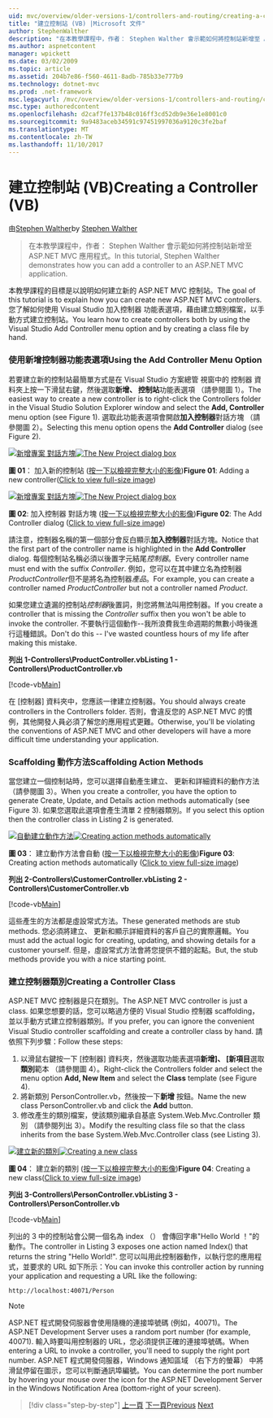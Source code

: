 ```yaml
---
uid: mvc/overview/older-versions-1/controllers-and-routing/creating-a-controller-vb
title: "建立控制站 (VB) |Microsoft 文件"
author: StephenWalther
description: "在本教學課程中，作者： Stephen Walther 會示範如何將控制站新增至 ASP.NET MVC 應用程式。"
ms.author: aspnetcontent
manager: wpickett
ms.date: 03/02/2009
ms.topic: article
ms.assetid: 204b7e86-f560-4611-8adb-785b33e777b9
ms.technology: dotnet-mvc
ms.prod: .net-framework
msc.legacyurl: /mvc/overview/older-versions-1/controllers-and-routing/creating-a-controller-vb
msc.type: authoredcontent
ms.openlocfilehash: d2caf7fe137b48c016ff3cd52db9e36e1e8001c0
ms.sourcegitcommit: 9a9483aceb34591c97451997036a9120c3fe2baf
ms.translationtype: MT
ms.contentlocale: zh-TW
ms.lasthandoff: 11/10/2017
---
```

<a name="creating-a-controller-vb"></a><span data-ttu-id="7de94-103">建立控制站 (VB)</span><span class="sxs-lookup"><span data-stu-id="7de94-103">Creating a Controller (VB)</span></span>
====================
<span data-ttu-id="7de94-104">由[Stephen Walther](https://github.com/StephenWalther)</span><span class="sxs-lookup"><span data-stu-id="7de94-104">by [Stephen Walther](https://github.com/StephenWalther)</span></span>

> <span data-ttu-id="7de94-105">在本教學課程中，作者： Stephen Walther 會示範如何將控制站新增至 ASP.NET MVC 應用程式。</span><span class="sxs-lookup"><span data-stu-id="7de94-105">In this tutorial, Stephen Walther demonstrates how you can add a controller to an ASP.NET MVC application.</span></span>


<span data-ttu-id="7de94-106">本教學課程的目標是以說明如何建立新的 ASP.NET MVC 控制站。</span><span class="sxs-lookup"><span data-stu-id="7de94-106">The goal of this tutorial is to explain how you can create new ASP.NET MVC controllers.</span></span> <span data-ttu-id="7de94-107">您了解如何使用 Visual Studio 加入控制器 功能表選項，藉由建立類別檔案，以手動方式建立控制站。</span><span class="sxs-lookup"><span data-stu-id="7de94-107">You learn how to create controllers both by using the Visual Studio Add Controller menu option and by creating a class file by hand.</span></span>

### <a name="using-the-add-controller-menu-option"></a><span data-ttu-id="7de94-108">使用新增控制器功能表選項</span><span class="sxs-lookup"><span data-stu-id="7de94-108">Using the Add Controller Menu Option</span></span>

<span data-ttu-id="7de94-109">若要建立新的控制站最簡單方式是在 Visual Studio 方案總管 視窗中的 控制器 資料夾上按一下滑鼠右鍵，然後選取**新增、 控制站**功能表選項 （請參閱圖 1）。</span><span class="sxs-lookup"><span data-stu-id="7de94-109">The easiest way to create a new controller is to right-click the Controllers folder in the Visual Studio Solution Explorer window and select the **Add, Controller** menu option (see Figure 1).</span></span> <span data-ttu-id="7de94-110">選取此功能表選項會開啟**加入控制器**對話方塊 （請參閱圖 2）。</span><span class="sxs-lookup"><span data-stu-id="7de94-110">Selecting this menu option opens the **Add Controller** dialog (see Figure 2).</span></span>


<span data-ttu-id="7de94-111">[![新增專案 對話方塊](creating-a-controller-vb/_static/image1.jpg)](creating-a-controller-vb/_static/image1.png)</span><span class="sxs-lookup"><span data-stu-id="7de94-111">[![The New Project dialog box](creating-a-controller-vb/_static/image1.jpg)](creating-a-controller-vb/_static/image1.png)</span></span>

<span data-ttu-id="7de94-112">**圖 01**： 加入新的控制站 ([按一下以檢視完整大小的影像](creating-a-controller-vb/_static/image2.png))</span><span class="sxs-lookup"><span data-stu-id="7de94-112">**Figure 01**: Adding a new controller([Click to view full-size image](creating-a-controller-vb/_static/image2.png))</span></span>


<span data-ttu-id="7de94-113">[![新增專案 對話方塊](creating-a-controller-vb/_static/image2.jpg)](creating-a-controller-vb/_static/image3.png)</span><span class="sxs-lookup"><span data-stu-id="7de94-113">[![The New Project dialog box](creating-a-controller-vb/_static/image2.jpg)](creating-a-controller-vb/_static/image3.png)</span></span>

<span data-ttu-id="7de94-114">**圖 02**: 加入控制器 對話方塊 ([按一下以檢視完整大小的影像](creating-a-controller-vb/_static/image4.png))</span><span class="sxs-lookup"><span data-stu-id="7de94-114">**Figure 02**: The Add Controller dialog ([Click to view full-size image](creating-a-controller-vb/_static/image4.png))</span></span>


<span data-ttu-id="7de94-115">請注意，控制器名稱的第一個部分會反白顯示**加入控制器**對話方塊。</span><span class="sxs-lookup"><span data-stu-id="7de94-115">Notice that the first part of the controller name is highlighted in the **Add Controller** dialog.</span></span> <span data-ttu-id="7de94-116">每個控制站名稱必須以後置字元結尾*控制器*。</span><span class="sxs-lookup"><span data-stu-id="7de94-116">Every controller name must end with the suffix *Controller*.</span></span> <span data-ttu-id="7de94-117">例如，您可以在其中建立名為控制器*ProductController*但不是將名為控制器*產品*。</span><span class="sxs-lookup"><span data-stu-id="7de94-117">For example, you can create a controller named *ProductController* but not a controller named *Product*.</span></span>


<span data-ttu-id="7de94-118">如果您建立遺漏的控制站*控制器*後置詞，則您將無法叫用控制器。</span><span class="sxs-lookup"><span data-stu-id="7de94-118">If you create a controller that is missing the *Controller* suffix then you won't be able to invoke the controller.</span></span> <span data-ttu-id="7de94-119">不要執行這個動作--我所浪費我生命週期的無數小時後進行這種錯誤。</span><span class="sxs-lookup"><span data-stu-id="7de94-119">Don't do this -- I've wasted countless hours of my life after making this mistake.</span></span>


<span data-ttu-id="7de94-120">**列出 1-Controllers\ProductController.vb**</span><span class="sxs-lookup"><span data-stu-id="7de94-120">**Listing 1 - Controllers\ProductController.vb**</span></span>

[!code-vb[Main](creating-a-controller-vb/samples/sample1.vb)]

<span data-ttu-id="7de94-121">在 [控制器] 資料夾中，您應該一律建立控制器。</span><span class="sxs-lookup"><span data-stu-id="7de94-121">You should always create controllers in the Controllers folder.</span></span> <span data-ttu-id="7de94-122">否則，會違反您的 ASP.NET MVC 的慣例，其他開發人員必須了解您的應用程式更難。</span><span class="sxs-lookup"><span data-stu-id="7de94-122">Otherwise, you'll be violating the conventions of ASP.NET MVC and other developers will have a more difficult time understanding your application.</span></span>

### <a name="scaffolding-action-methods"></a><span data-ttu-id="7de94-123">Scaffolding 動作方法</span><span class="sxs-lookup"><span data-stu-id="7de94-123">Scaffolding Action Methods</span></span>

<span data-ttu-id="7de94-124">當您建立一個控制站時，您可以選擇自動產生建立、 更新和詳細資料的動作方法 （請參閱圖 3）。</span><span class="sxs-lookup"><span data-stu-id="7de94-124">When you create a controller, you have the option to generate Create, Update, and Details action methods automatically (see Figure 3).</span></span> <span data-ttu-id="7de94-125">如果您選取此選項會產生清單 2 控制器類別。</span><span class="sxs-lookup"><span data-stu-id="7de94-125">If you select this option then the controller class in Listing 2 is generated.</span></span>


<span data-ttu-id="7de94-126">[![自動建立動作方法](creating-a-controller-vb/_static/image3.jpg)](creating-a-controller-vb/_static/image5.png)</span><span class="sxs-lookup"><span data-stu-id="7de94-126">[![Creating action methods automatically](creating-a-controller-vb/_static/image3.jpg)](creating-a-controller-vb/_static/image5.png)</span></span>

<span data-ttu-id="7de94-127">**圖 03**： 建立動作方法會自動 ([按一下以檢視完整大小的影像](creating-a-controller-vb/_static/image6.png))</span><span class="sxs-lookup"><span data-stu-id="7de94-127">**Figure 03**: Creating action methods automatically ([Click to view full-size image](creating-a-controller-vb/_static/image6.png))</span></span>


<span data-ttu-id="7de94-128">**列出 2-Controllers\CustomerController.vb**</span><span class="sxs-lookup"><span data-stu-id="7de94-128">**Listing 2 - Controllers\CustomerController.vb**</span></span>

[!code-vb[Main](creating-a-controller-vb/samples/sample2.vb)]

<span data-ttu-id="7de94-129">這些產生的方法都是虛設常式方法。</span><span class="sxs-lookup"><span data-stu-id="7de94-129">These generated methods are stub methods.</span></span> <span data-ttu-id="7de94-130">您必須將建立、 更新和顯示詳細資料的客戶自己的實際邏輯。</span><span class="sxs-lookup"><span data-stu-id="7de94-130">You must add the actual logic for creating, updating, and showing details for a customer yourself.</span></span> <span data-ttu-id="7de94-131">但是，虛設常式方法會將您提供不錯的起點。</span><span class="sxs-lookup"><span data-stu-id="7de94-131">But, the stub methods provide you with a nice starting point.</span></span>

### <a name="creating-a-controller-class"></a><span data-ttu-id="7de94-132">建立控制器類別</span><span class="sxs-lookup"><span data-stu-id="7de94-132">Creating a Controller Class</span></span>

<span data-ttu-id="7de94-133">ASP.NET MVC 控制器是只在類別。</span><span class="sxs-lookup"><span data-stu-id="7de94-133">The ASP.NET MVC controller is just a class.</span></span> <span data-ttu-id="7de94-134">如果您想要的話，您可以略過方便的 Visual Studio 控制器 scaffolding，並以手動方式建立控制器類別。</span><span class="sxs-lookup"><span data-stu-id="7de94-134">If you prefer, you can ignore the convenient Visual Studio controller scaffolding and create a controller class by hand.</span></span> <span data-ttu-id="7de94-135">請依照下列步驟：</span><span class="sxs-lookup"><span data-stu-id="7de94-135">Follow these steps:</span></span>

1. <span data-ttu-id="7de94-136">以滑鼠右鍵按一下 [控制器] 資料夾，然後選取功能表選項**新增]、 [新項目**選取**類別**範本 （請參閱圖 4）。</span><span class="sxs-lookup"><span data-stu-id="7de94-136">Right-click the Controllers folder and select the menu option **Add, New Item** and select the **Class** template (see Figure 4).</span></span>
2. <span data-ttu-id="7de94-137">將新類別 PersonController.vb，然後按一下**新增** 按鈕。</span><span class="sxs-lookup"><span data-stu-id="7de94-137">Name the new class PersonController.vb and click the **Add** button.</span></span>
3. <span data-ttu-id="7de94-138">修改產生的類別檔案，使該類別繼承自基底 System.Web.Mvc.Controller 類別 （請參閱列出 3）。</span><span class="sxs-lookup"><span data-stu-id="7de94-138">Modify the resulting class file so that the class inherits from the base System.Web.Mvc.Controller class (see Listing 3).</span></span>


<span data-ttu-id="7de94-139">[![建立新的類別](creating-a-controller-vb/_static/image4.jpg)](creating-a-controller-vb/_static/image7.png)</span><span class="sxs-lookup"><span data-stu-id="7de94-139">[![Creating a new class](creating-a-controller-vb/_static/image4.jpg)](creating-a-controller-vb/_static/image7.png)</span></span>

<span data-ttu-id="7de94-140">**圖 04**： 建立新的類別 ([按一下以檢視完整大小的影像](creating-a-controller-vb/_static/image8.png))</span><span class="sxs-lookup"><span data-stu-id="7de94-140">**Figure 04**: Creating a new class([Click to view full-size image](creating-a-controller-vb/_static/image8.png))</span></span>


<span data-ttu-id="7de94-141">**列出 3-Controllers\PersonController.vb**</span><span class="sxs-lookup"><span data-stu-id="7de94-141">**Listing 3 - Controllers\PersonController.vb**</span></span>

[!code-vb[Main](creating-a-controller-vb/samples/sample3.vb)]

<span data-ttu-id="7de94-142">列出的 3 中的控制站會公開一個名為 index （） 會傳回字串"Hello World ！"的動作。</span><span class="sxs-lookup"><span data-stu-id="7de94-142">The controller in Listing 3 exposes one action named Index() that returns the string "Hello World!".</span></span> <span data-ttu-id="7de94-143">您可以叫用此控制器動作，以執行您的應用程式，並要求的 URL 如下所示：</span><span class="sxs-lookup"><span data-stu-id="7de94-143">You can invoke this controller action by running your application and requesting a URL like the following:</span></span>

`http://localhost:40071/Person`

> [!NOTE] 
> 
> <span data-ttu-id="7de94-144">ASP.NET 程式開發伺服器會使用隨機的連接埠號碼 (例如，40071)。</span><span class="sxs-lookup"><span data-stu-id="7de94-144">The ASP.NET Development Server uses a random port number (for example, 40071).</span></span> <span data-ttu-id="7de94-145">輸入時要叫用控制器的 URL，您必須提供正確的連接埠號碼。</span><span class="sxs-lookup"><span data-stu-id="7de94-145">When entering a URL to invoke a controller, you'll need to supply the right port number.</span></span> <span data-ttu-id="7de94-146">ASP.NET 程式開發伺服器，Windows 通知區域 （右下方的螢幕） 中將滑鼠停留在圖示，您可以判斷通訊埠編號。</span><span class="sxs-lookup"><span data-stu-id="7de94-146">You can determine the port number by hovering your mouse over the icon for the ASP.NET Development Server in the Windows Notification Area (bottom-right of your screen).</span></span>

>[!div class="step-by-step"]
<span data-ttu-id="7de94-147">[上一頁](adding-dynamic-content-to-a-cached-page-vb.md)
[下一頁](creating-an-action-vb.md)</span><span class="sxs-lookup"><span data-stu-id="7de94-147">[Previous](adding-dynamic-content-to-a-cached-page-vb.md)
[Next](creating-an-action-vb.md)</span></span>

